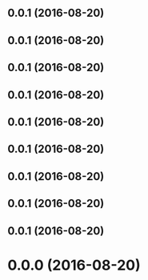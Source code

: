 <a name="0.0.1"></a>
## 0.0.1 (2016-08-20)



<a name="0.0.1"></a>
## 0.0.1 (2016-08-20)



<a name="0.0.1"></a>
## 0.0.1 (2016-08-20)



<a name="0.0.1"></a>
## 0.0.1 (2016-08-20)



<a name="0.0.1"></a>
## 0.0.1 (2016-08-20)



<a name="0.0.1"></a>
## 0.0.1 (2016-08-20)



<a name="0.0.1"></a>
## 0.0.1 (2016-08-20)



<a name="0.0.1"></a>
## 0.0.1 (2016-08-20)



<a name="0.0.1"></a>
## 0.0.1 (2016-08-20)



<a name="0.0.0"></a>
# 0.0.0 (2016-08-20)



